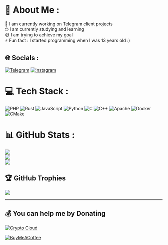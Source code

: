 # 💫 About Me :

🔭 I am currently working on Telegram client projects<br>🤓 I am currently studying and learning<br>😅 I am trying to achieve my goal<br>⚡ Fun fact : I started programming when I was 13 years old :)


## 🌐 Socials :

[![Telegram](https://img.shields.io/badge/Telegram-%230E86D4.svg?logo=Telegram&logoColor=white)](https://t.me/TakNone)
[![Instagram](https://img.shields.io/badge/Instagram-%23E4405F.svg?logo=Instagram&logoColor=white)](https://instagram.com/Tak.None)

# 💻 Tech Stack :

![PHP](https://img.shields.io/badge/php-787CB5?style=for-the-badge&logo=php&logoColor=ffffff)
![Rust](https://img.shields.io/badge/rust-FF2C2C?style=for-the-badge&logo=rust&logoColor=ffffff)
![JavaScript](https://img.shields.io/badge/javascript-%23323330.svg?style=for-the-badge&logo=javascript&logoColor=%23F7DF1E)
![Python](https://img.shields.io/badge/python-3670A0?style=for-the-badge&logo=python&logoColor=ffdd54)
![C](https://img.shields.io/badge/c-%2300599C.svg?style=for-the-badge&logo=c&logoColor=white)
![C++](https://img.shields.io/badge/c++-%2300599C.svg?style=for-the-badge&logo=c%2B%2B&logoColor=white)
![Apache](https://img.shields.io/badge/apache-%23D42029.svg?style=for-the-badge&logo=apache&logoColor=white)
![Docker](https://img.shields.io/badge/docker-%230db7ed.svg?style=for-the-badge&logo=docker&logoColor=white)
![CMake](https://img.shields.io/badge/CMake-%23008FBA.svg?style=for-the-badge&logo=cmake&logoColor=white)

# 📊 GitHub Stats :
![](https://github-readme-stats.vercel.app/api?username=TakNone&theme=dark&hide_border=false&include_all_commits=true&count_private=true)<br/>
![](https://git-hub-streak-stats.vercel.app?user=TakNone&theme=dark&date_format=M%20j%5B%2C%20Y%5D&mode=weekly)<br/>
![](https://github-readme-stats.vercel.app/api/top-langs/?username=TakNone&theme=dark&hide_border=false&include_all_commits=true&count_private=true&layout=compact)

## 🏆 GitHub Trophies

![](https://github-profile-trophy.vercel.app/?username=TakNone&theme=radical&no-frame=false&no-bg=true&margin-w=4)

---

## 💰 You can help me by Donating

[![Crypto Cloud](https://img.shields.io/badge/Crypto%20Cloud-7c4dff?style=for-the-badge&logo=bitcoin&logoColor=orange)](https://pay.cryptocloud.plus/pos/eWcPR4TQDvs0fGhq)


[![BuyMeACoffee](https://img.shields.io/badge/Buy%20Me%20a%20Coffee-ffdd00?style=for-the-badge&logo=buy-me-a-coffee&logoColor=black)](https://buymeacoffee.com/TakNone)
